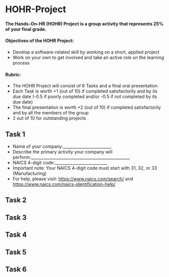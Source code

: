 # HOHR-Project
#### The Hands-On-HR (HOHR) Project is a group activity that represents 25% of your final grade.
#### Objectives of the HOHR Project:
* Develop a software-related skill by working on a short, applied project
* Work on your own to get involved and take an active role on the learning process 
#### Rubric:
* The HOHR Project will consist of 6 Tasks and a final oral presentation
* Each Task is worth +1 (out of 10) if completed satisfactorily and by its due date (-0.5 if poorly completed and/or -0.5 if not completed by its due date)
* The final presentation is worth +2 (out of 10) if completed satisfactorily and by all the members of the group
* 2 out of 10 for outstanding projects

## Task 1
* Name of your company:________________________
* Describe the primary activity your company will perform:_________________________________________________
* NAICS 4-digit code:__________________________
* Important note: Your NAICS 4-digit code must start with 31, 32, or 33 (Manufacturing)
* For help, please visit: https://www.naics.com/search/ and https://www.naics.com/naics-identification-help/
## Task 2
## Task 3
## Task 4
## Task 5
## Task 6
